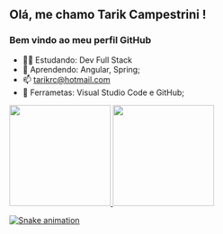 ## Olá, me chamo Tarik Campestrini ! 
### Bem vindo ao meu perfil GitHub




- 👨‍🎓 Estudando:  Dev Full Stack 
- 🌱 Aprendendo: Angular, Spring;
- 📫 tarikrc@hotmail.com
- 🎒 Ferrametas: Visual Studio Code e GitHub;

<div>
<a href="https://github.com/Tarik-Campestrini">
<img height="180em" src="https://github-readme-stats.vercel.app/api/top-langs/?username=Tarik-campestrini&layout=compact&langs_count=7&theme=dracula"/>
<img height="180em" src="https://github-readme-stats.vercel.app/api?username=Tarik-campestrini&show_icons=true&theme=dracula&include_all_commits=true&count_private=true"/>
</div>
  
  ![Snake animation](https://github.com/Tarik-Campestrini/Tarik-campestrini/blob/output/github-contribution-grid-snake.svg)

